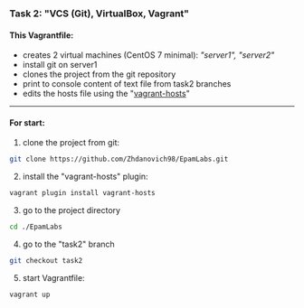 ### Task 2: "VCS (Git), VirtualBox, Vagrant" ###
#### This Vagrantfile: ####
-   creates 2 virtual machines (CentOS 7 minimal): *"server1", "server2"*
-   install git on server1
-   clones the project from the git repository
-   print to console content of text file from task2 branches
-   edits the hosts file using the "[vagrant-hosts](https://github.com/oscar-stack/vagrant-hosts.git)"
---
#### For start: ####
1.   clone the project from git:
```sh
git clone https://github.com/Zhdanovich98/EpamLabs.git
```
2.   install the "vagrant-hosts" plugin:
```sh
vagrant plugin install vagrant-hosts
```
3.   go to the project directory
```sh
cd ./EpamLabs
```
4.   go to the "task2" branch
```sh
git checkout task2
```
5.   start Vagrantfile:
```sh
vagrant up
```
